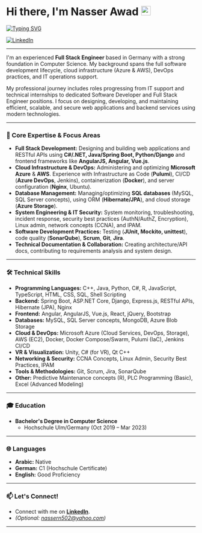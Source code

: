 # Hi there, I'm Nasser Awad <img src="https://media.giphy.com/media/hvRJCLFzcasrR4ia7z/giphy.gif" width="25px">

<!-- Optional: Typing SVG Animation -->
<p align="left">
  <a href="https://github.com/DenverCoder1/readme-typing-svg">
    <img src="https://readme-typing-svg.demolab.com?font=Fira+Code&weight=600&size=22&pause=1000&color=1CA4E4¢er=false&vCenter=true&random=false&width=435&lines=Full+Stack+Engineer;Cloud+%26+DevOps+Enthusiast;Security+Focused+Developer;Passionate+about+GRC+%26+Risk" alt="Typing SVG" /></a>
</p>

<a href="https://www.linkedin.com/in/nasser-awad-0a08b9143/"><img src="https://img.shields.io/badge/LinkedIn-0077B5?style=for-the-badge&logo=linkedin&logoColor=white" alt="LinkedIn"/></a>

---

I'm an experienced **Full Stack Engineer** based in Germany with a strong foundation in Computer Science. My background spans the full software development lifecycle, cloud infrastructure (Azure & AWS), DevOps practices, and IT operations support.

My professional journey includes roles progressing from IT support and technical internships to dedicated Software Developer and Full Stack Engineer positions. I focus on designing, developing, and maintaining efficient, scalable, and secure web applications and backend services using modern technologies.

---

### 🚀 Core Expertise & Focus Areas

*   **Full Stack Development:** Designing and building web applications and RESTful APIs using **C#/.NET, Java/Spring Boot, Python/Django** and frontend frameworks like **AngularJS, Angular, Vue.js**.
*   **Cloud Infrastructure & DevOps:** Administering and optimizing **Microsoft Azure** & **AWS**. Experience with Infrastructure as Code (**Pulumi**), CI/CD (**Azure DevOps**, Jenkins), containerization (**Docker**), and server configuration (**Nginx**, Ubuntu).
*   **Database Management:** Managing/optimizing **SQL databases** (MySQL, SQL Server concepts), using ORM (**Hibernate/JPA**), and cloud storage (**Azure Storage**).
*   **System Engineering & IT Security:** System monitoring, troubleshooting, incident response, security best practices (AuthN/AuthZ, Encryption), Linux admin, network concepts (CCNA), and IPAM.
*   **Software Development Practices:** Testing (**JUnit, Mockito, unittest**), code quality (**SonarQube**), **Scrum**, **Git**, **Jira**.
*   **Technical Documentation & Collaboration:** Creating architecture/API docs, contributing to requirements analysis and system design.

---

### 🛠️ Technical Skills

*   **Programming Languages:** C++, Java, Python, C#, R, JavaScript, TypeScript, HTML, CSS, SQL, Shell Scripting
*   **Backend:** Spring Boot, ASP.NET Core, Django, Express.js, RESTful APIs, Hibernate (JPA), Nginx
*   **Frontend:** Angular, AngularJS, Vue.js, React, jQuery, Bootstrap
*   **Databases:** MySQL, SQL Server concepts, MongoDB, Azure Blob Storage
*   **Cloud & DevOps:** Microsoft Azure (Cloud Services, DevOps, Storage), AWS (EC2), Docker, Docker Compose/Swarm, Pulumi (IaC), Jenkins CI/CD
*   **VR & Visualization:** Unity, C# (for VR), Qt C++
*   **Networking & Security:** CCNA Concepts, Linux Admin, Security Best Practices, IPAM
*   **Tools & Methodologies:** Git, Scrum, Jira, SonarQube
*   **Other:** Predictive Maintenance concepts (R), PLC Programming (Basic), Excel (Advanced Modeling)

---

### 🎓 Education

*   **Bachelor's Degree in Computer Science**
    *   Hochschule Ulm/Germany (Oct 2019 – Mar 2023)

---

### 🌐 Languages

*   **Arabic:** Native
*   **German:** C1 (Hochschule Certificate)
*   **English:** Good Proficiency

---

### 📫 Let's Connect!

*   Connect with me on [**LinkedIn**](https://www.linkedin.com/in/nasser-awad-0a08b9143/).
*   _(Optional: nassern502@yahoo.com)_

---

<!-- Optional: Add GitHub Stats (Replace YOUR_GITHUB_USERNAME with your actual GitHub username) -->
<!--
[![Nasser's GitHub stats](https://github-readme-stats.vercel.app/api?username=YOUR_GITHUB_USERNAME&show_icons=true&theme=dark)](https://github.com/anuraghazra/github-readme-stats)
[![Top Langs](https://github-readme-stats.vercel.app/api/top-langs/?username=YOUR_GITHUB_USERNAME&layout=compact&theme=dark)](https://github.com/anuraghazra/github-readme-stats)
-->
